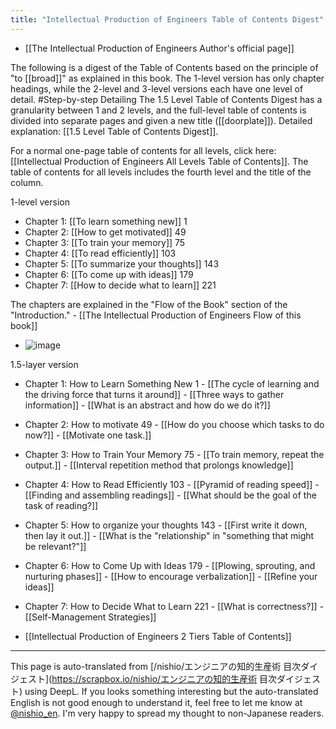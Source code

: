 ```yaml
---
title: "Intellectual Production of Engineers Table of Contents Digest"
---
```


- [[The Intellectual Production of Engineers Author's official page]]

The following is a digest of the Table of Contents based on the principle of "to [[broad]]" as explained in this book.
The 1-level version has only chapter headings, while the 2-level and 3-level versions each have one level of detail. #Step-by-step Detailing
The 1.5 Level Table of Contents Digest has a granularity between 1 and 2 levels, and the full-level table of contents is divided into separate pages and given a new title ([[doorplate]]). Detailed explanation: [[1.5 Level Table of Contents Digest]].

For a normal one-page table of contents for all levels, click here: [[Intellectual Production of Engineers All Levels Table of Contents]].
The table of contents for all levels includes the fourth level and the title of the column.

1-level version
- Chapter 1: [[To learn something new]] 1
- Chapter 2: [[How to get motivated]] 49
- Chapter 3: [[To train your memory]] 75
- Chapter 4: [[To read efficiently]] 103
- Chapter 5: [[To summarize your thoughts]] 143
- Chapter 6: [[To come up with ideas]] 179
- Chapter 7: [[How to decide what to learn]] 221

The chapters are explained in the "Flow of the Book" section of the "Introduction."
    - [[The Intellectual Production of Engineers Flow of this book]]
- ![image](https://gyazo.com/5940ada04c0f2f631dc25eff628bdeb4/thumb/1000)

1.5-layer version
- Chapter 1: How to Learn Something New 1
        - [[The cycle of learning and the driving force that turns it around]]
        - [[Three ways to gather information]]
        - [[What is an abstract and how do we do it?]]
- Chapter 2: How to motivate 49
        - [[How do you choose which tasks to do now?]]
        - [[Motivate one task.]]
- Chapter 3: How to Train Your Memory 75
        - [[To train memory, repeat the output.]]
        - [[Interval repetition method that prolongs knowledge]]
- Chapter 4: How to Read Efficiently 103
        - [[Pyramid of reading speed]]
        - [[Finding and assembling readings]]
        - [[What should be the goal of the task of reading?]]
- Chapter 5: How to organize your thoughts 143
        - [[First write it down, then lay it out.]]
        - [[What is the "relationship" in "something that might be relevant?"]]
- Chapter 6: How to Come Up with Ideas 179
        - [[Plowing, sprouting, and nurturing phases]]
        - [[How to encourage verbalization]]
        - [[Refine your ideas]]
- Chapter 7: How to Decide What to Learn 221
        - [[What is correctness?]]
        - [[Self-Management Strategies]]

- [[Intellectual Production of Engineers 2 Tiers Table of Contents]]

---
This page is auto-translated from [/nishio/エンジニアの知的生産術 目次ダイジェスト](https://scrapbox.io/nishio/エンジニアの知的生産術 目次ダイジェスト) using DeepL. If you looks something interesting but the auto-translated English is not good enough to understand it, feel free to let me know at [@nishio_en](https://twitter.com/nishio_en). I'm very happy to spread my thought to non-Japanese readers.